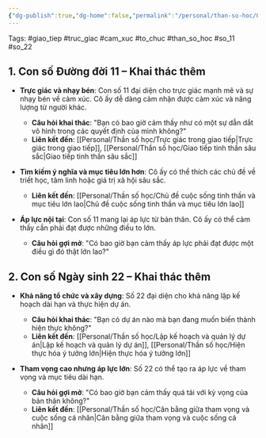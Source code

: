 ```yaml
---
{"dg-publish":true,"dg-home":false,"permalink":"/personal/than-so-hoc/0-giao-tiep-voi-ly-dung-ba-khai-thac-chi-so-11-va-22/","dgPassFrontmatter":true,"noteIcon":"","updated":"2025-01-14T22:18:30.868+07:00"}
---
```




Tags: #giao_tiep #truc_giac #cam_xuc #to_chuc #than_so_hoc #so_11 #so_22

## 1. Con số Đường đời 11 – Khai thác thêm
- **Trực giác và nhạy bén**: Con số 11 đại diện cho trực giác mạnh mẽ và sự nhạy bén về cảm xúc. Cô ấy dễ dàng cảm nhận được cảm xúc và năng lượng từ người khác.
  - **Câu hỏi khai thác**: "Bạn có bao giờ cảm thấy như có một sự dẫn dắt vô hình trong các quyết định của mình không?"
  - **Liên kết đến**: [[Personal/Thần số học/Trực giác trong giao tiếp\|Trực giác trong giao tiếp]], [[Personal/Thần số học/Giao tiếp tinh thần sâu sắc\|Giao tiếp tinh thần sâu sắc]]

- **Tìm kiếm ý nghĩa và mục tiêu lớn hơn**: Cô ấy có thể thích các chủ đề về triết học, tâm linh hoặc giá trị xã hội sâu sắc.
  - **Liên kết đến**: [[Personal/Thần số học/Chủ đề cuộc sống tinh thần và mục tiêu lớn lao\|Chủ đề cuộc sống tinh thần và mục tiêu lớn lao]]

- **Áp lực nội tại**: Con số 11 mang lại áp lực từ bản thân. Cô ấy có thể cảm thấy cần phải đạt được những điều to lớn.
  - **Câu hỏi gợi mở**: "Có bao giờ bạn cảm thấy áp lực phải đạt được một điều gì đó thật lớn lao?"

## 2. Con số Ngày sinh 22 – Khai thác thêm
- **Khả năng tổ chức và xây dựng**: Số 22 đại diện cho khả năng lập kế hoạch dài hạn và thực hiện dự án.
  - **Câu hỏi khai thác**: "Bạn có dự án nào mà bạn đang muốn biến thành hiện thực không?"
  - **Liên kết đến**: [[Personal/Thần số học/Lập kế hoạch và quản lý dự án\|Lập kế hoạch và quản lý dự án]], [[Personal/Thần số học/Hiện thực hóa ý tưởng lớn\|Hiện thực hóa ý tưởng lớn]]

- **Tham vọng cao nhưng áp lực lớn**: Số 22 có thể tạo ra áp lực về tham vọng và mục tiêu dài hạn.
  - **Câu hỏi gợi mở**: "Có bao giờ bạn cảm thấy quá tải với kỳ vọng của bản thân không?"
  - **Liên kết đến**: [[Personal/Thần số học/Cân bằng giữa tham vọng và cuộc sống cá nhân\|Cân bằng giữa tham vọng và cuộc sống cá nhân]]